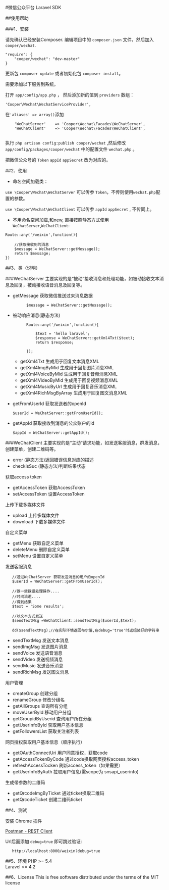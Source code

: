 #微信公众平台 Laravel SDK

##使用帮助

###1、安装

请先确认已经安装Composer. 编辑项目中的 `composer.json` 文件，然后加入 `cooper/wechat`.

```
"require": {
	"cooper/wechat": "dev-master"
}
```

更新包 `composer update` 或者初始化包 `composer install`。

需要添加以下服务到系统。

打开 `app/config/app.php` ， 然后添加新的值到 `providers` 数组：

```
'Cooper\Wechat\WechatServiceProvider',
```

在`'aliases' => array()`添加

```
    'WeChatServer'    => 'Cooper\Wechat\Facades\WeChatServer',
    'WeChatClient'    => 'Cooper\Wechat\Facades\WeChatClient',
    
```

执行 `php artisan config:publish cooper/wechat` ,然后修改 `app/config/packages/cooper/wechat` 中的配置文件 `wechat.php` 。

把微信公众号的 `Token` `appId` `appSecret` 改为对应的。

##2、使用

* 命名空间加载类：

`use \Cooper\Wechat\WeChatServer` 可以传参 `Token`，不传则使用`wechat.php`配置的参数。

`use \Cooper\Wechat\WeChatClient` 可以传参 `appId` `appSecret` , 不传同上。

* 不用命名空间加载,和new, 直接按照静态方式使用`WeChatServer`,`WeChatClient`:

```
Route::any('/weixin',function(){

    //获取接收到的消息
    $message = WeChatServer::getMessage();
    return $message;
})

```

##3、类（说明）

###WeChatServer 主要实现的是“被动”接收消息和处理功能，如被动接收文本消息及回复，被动接收语音消息及回复等。

* getMessage 获取微信推送过来消息数据

  ```
        $message = WeChatServer::getMessage();

  ```


* 被动响应消息(静态方法)

  ```
        Route::any('/weixin',function(){
 
            $text = 'hello laravel';
            $response = WeChatServer::getXml4Txt($text);
            return $response;
        
        });

   ```

   * getXml4Txt 生成用于回复文本消息XML
   * getXml4ImgByMid 生成用于回复图片消息XML
   * getXml4VoiceByMid 生成用于回复音频消息XML
   * getXml4VideoByMid 生成用于回复视频消息XML
   * getXml4MusicByUrl 生成用于回复音乐消息XML
   * getXml4RichMsgByArray 生成用于回复图文消息XML

* getFromUserId 获取发送者的openId

    ```
    $userId = WeChatServer::getFromUserId();
    
    ```
* getAppId 获取接收到消息的公众账户的id

    ```
    $appId = WeChatServer::getAppId();
    
    ```


###WeChatClient 主要实现的是“主动”请求功能，如发送客服消息，群发消息，创建菜单，创建二维码等。

* error (静态方法)返回错误信息对应的描述
* checkIsSuc (静态方法)判断结果状态

获取access token

* getAccessToken 获取AccessToken
* setAccessToken 设置AccessToken

上传下载多媒体文件

* upload 上传多媒体文件
* download 下载多媒体文件

自定义菜单

* getMenu 获取自定义菜单
* deleteMenu 删除自定义菜单
* setMenu 设置自定义菜单

发送客服消息

```
   //通过WeChatServer 获取发送消息的用户的openId
   $userId = WeChatServer::getFromUserId();
   
   //做一些数据处理操作....
   //时间流逝....
   //得到结果
   $text = 'Some results';
   
   //以文本方式发送
   $sendTextMsg =WeChatClient::sendTextMsg($userId,$text);
   
   dd($sendTextMsg);//在实际环境返回布尔值,在debug='true'时返组装好的字符串
```

* sendTextMsg 发送文本消息
* sendImgMsg 发送图片消息
* sendVoice 发送语音消息
* sendVideo 发送视频消息
* sendMusic 发送音乐消息
* sendRichMsg 发送图文消息

用户管理

* createGroup 创建分组
* renameGroup 修改分组名
* getAllGroups 查询所有分组
* moveUserById 移动用户分组
* getGroupidByUserid 查询用户所在分组
* getUserInfoById 获取用户基本信息
* getFollowersList 获取关注者列表

网页授权获取用户基本信息（顺序执行）

* getOAuthConnectUri 用户同意授权，获取code
* getAccessTokenByCode 通过code换取网页授权access_token
* refreshAccessTocken 刷新access_token（如果需要）
* getUserInfoByAuth 拉取用户信息(需scope为 snsapi_userinfo)

生成带参数的二维码

* getQrcodeImgByTicket 通过ticket换取二维码
* getQrcodeTicket 创建二维码ticket
 
##4、测试

安装 Chrome 插件

[Postman - REST Client](https://chrome.google.com/webstore/detail/postman-rest-client/fdmmgilgnpjigdojojpjoooidkmcomcm)

Url后面添加  `debug=true` 即可跳过验证:

```
   http://localhost:8000/weixin?debug=true
```

##5、环境
PHP >= 5.4  
Laravel >= 4.2 

##6、License
This is free software distributed under the terms of the MIT license
